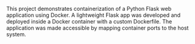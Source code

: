 This project demonstrates containerization of a Python Flask web application using Docker. A lightweight Flask app was developed and deployed inside a Docker container with a custom Dockerfile. The application was made accessible by mapping container ports to the host system.
